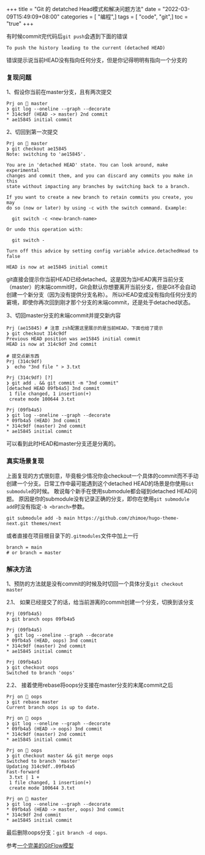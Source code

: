 +++
title = "Git 的 detatched Head模式和解决问题方法"
date = "2022-03-09T15:49:09+08:00"
categories = [ "编程",]
tags = [ "code", "git",]
toc = "true"
+++


有时候commit完代码后`git push`会遇到下面的错误
```shell
To push the history leading to the current (detached HEAD)
```
错误提示说当前HEAD没有指向任何分支，但是你记得明明有指向一个分支的

<!--more-->

### 复现问题
1、假设你当前在master分支，且有两次提交
```shell
Prj on  master
❯ git log --oneline --graph --decorate
* 314c9df (HEAD -> master) 2nd commit
* ae15845 initial commit
```
2、切回到第一次提交
```shell
Prj on  master
❯ git checkout ae15845
Note: switching to 'ae15845'.

You are in 'detached HEAD' state. You can look around, make experimental
changes and commit them, and you can discard any commits you make in this
state without impacting any branches by switching back to a branch.

If you want to create a new branch to retain commits you create, you may
do so (now or later) by using -c with the switch command. Example:

  git switch -c <new-branch-name>

Or undo this operation with:

  git switch -

Turn off this advice by setting config variable advice.detachedHead to false

HEAD is now at ae15845 initial commit
```
git直接会提示你当前HEAD已经detached。这是因为当HEAD离开当前分支（master）的末端commit时，Git会默认你想要离开当前分支，但是Git不会自动创建一个新分支（因为没有提供分支名称）。
所以HEAD变成没有指向任何分支的窘境，即使你再次回到刚才那个分支的末端commit，还是处于detached状态。

3、切回master分支的末端commit并提交新内容
```shell
Prj (ae15845) # 注意 zsh配置这里展示的是当前HEAD，下面也给了提示
❯ git checkout 314c9df
Previous HEAD position was ae15845 initial commit
HEAD is now at 314c9df 2nd commit

# 提交点新东西
Prj (314c9df)
❯  echo "3nd file " > 3.txt

Prj (314c9df) [?]
❯ git add . && git commit -m "3nd commit"
[detached HEAD 09fb4a5] 3nd commit
 1 file changed, 1 insertion(+)
 create mode 100644 3.txt

Prj (09fb4a5)
❯ git log --oneline --graph --decorate
* 09fb4a5 (HEAD) 3nd commit
* 314c9df (master) 2nd commit
* ae15845 initial commit

```
可以看到此时HEAD和master分支还是分离的。

### 真实场景复现
上面复现的方式很刻意，毕竟极少情况你会checkout一个具体的commit而不手动创建一个分支。日常工作中最可能遇到这个detached HEAD的场景是你使用`Git submodule`的时候。
敢说每个新手在使用submodule都会碰到detached HEAD问题。
原因是你的submodule没有记录正确的分支，即你在使用`git submodule add`时没有指定`-b <branch>`参数。

```shell
git submodule add -b main https://github.com/zhimoe/hugo-theme-next.git themes/next
```
或者直接在项目根目录下的`.gitmodules`文件中加上一行
```text
branch = main
# or branch = master
```

### 解决方法

1、预防的方法就是没有commit的时候及时切回一个具体分支`git checkout master`

2.1、 如果已经提交了的话，给当前游离的commit创建一个分支，切换到该分支

```shell
Prj (09fb4a5)
❯ git branch oops 09fb4a5

Prj (09fb4a5)
❯  git log --oneline --graph --decorate
* 09fb4a5 (HEAD, oops) 3nd commit
* 314c9df (master) 2nd commit
* ae15845 initial commit

Prj (09fb4a5)
❯ git checkout oops
Switched to branch 'oops'

```

2.2、 接着使用rebase将oops分支接在master分支的末尾commit之后
```shell
Prj on  oops
❯ git rebase master
Current branch oops is up to date.

Prj on  oops
❯ git log --oneline --graph --decorate
* 09fb4a5 (HEAD -> oops) 3nd commit
* 314c9df (master) 2nd commit
* ae15845 initial commit

Prj on  oops
❯ git checkout master && git merge oops
Switched to branch 'master'
Updating 314c9df..09fb4a5
Fast-forward
 3.txt | 1 +
 1 file changed, 1 insertion(+)
 create mode 100644 3.txt

Prj on  master
❯ git log --oneline --graph --decorate
* 09fb4a5 (HEAD -> master, oops) 3nd commit
* 314c9df 2nd commit
* ae15845 initial commit
```
最后删除oops分支：`git branch -d oops`.

参考[一个完美的GitFlow模型](http://matrixzk.github.io/blog/20141104/git-flow-model/)
